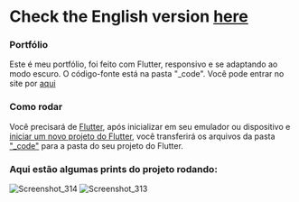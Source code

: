 # Check the English version <a href="README.md">here</a>

### Portfólio

Este é meu portfólio, foi feito com Flutter, responsivo e se adaptando ao modo escuro. O código-fonte está na pasta "_code".
Você pode entrar no site por <a href="https://ruanemanuell.github.io/portfolio/">aqui</a>



### Como rodar

Você precisará de <a href="https://docs.flutter.dev/get-started/install">Flutter</a>, após inicializar em seu emulador ou dispositivo e <a href="https://docs .flutter.dev/get-started/codelab">iniciar um novo projeto do Flutter</a>, você transferirá os arquivos da pasta <a href="_code/">"_code"<a> para a pasta do seu projeto do Flutter.


### Aqui estão algumas prints do projeto rodando:

![Screenshot_314](https://user-images.githubusercontent.com/113607857/194425398-cb40bbd8-050f-47a5-9629-4bac925fcfad.png)
![Screenshot_313](https://user-images.githubusercontent.com/113607857/194425406-b0fbaf54-0036-4ee2-8838-02caca22eee3.png)

